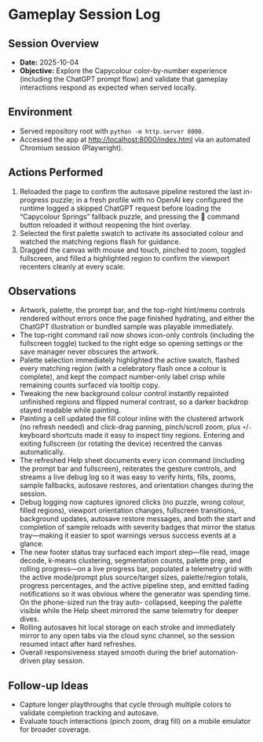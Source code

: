 # Gameplay Session Log

## Session Overview
- **Date:** 2025-10-04
- **Objective:** Explore the Capycolour color-by-number experience (including the ChatGPT prompt flow) and validate that gameplay interactions respond as expected when served locally.

## Environment
- Served repository root with `python -m http.server 8000`.
- Accessed the app at <http://localhost:8000/index.html> via an automated Chromium session (Playwright).

## Actions Performed
1. Reloaded the page to confirm the autosave pipeline restored the last
   in-progress puzzle; in a fresh profile with no OpenAI key configured the
   runtime logged a skipped ChatGPT request before loading the “Capycolour
   Springs” fallback puzzle, and pressing the 🐹 command button reloaded it
   without reopening the hint overlay.
2. Selected the first palette swatch to activate its associated colour and
   watched the matching regions flash for guidance.
3. Dragged the canvas with mouse and touch, pinched to zoom, toggled
   fullscreen, and filled a highlighted region to confirm the viewport recenters
   cleanly at every scale.

## Observations
- Artwork, palette, the prompt bar, and the top-right hint/menu controls rendered without errors once the page finished hydrating, and either the ChatGPT illustration or bundled sample was playable immediately.
- The top-right command rail now shows icon-only controls (including the fullscreen toggle) tucked to the right edge so opening settings or the save manager never obscures the artwork.
- Palette selection immediately highlighted the active swatch, flashed every matching region (with a celebratory flash once a colour is complete), and kept the compact number-only label crisp while remaining counts surfaced via tooltip copy.
- Tweaking the new background colour control instantly repainted unfinished regions and flipped numeral contrast, so a darker backdrop stayed readable while painting.
- Painting a cell updated the fill colour inline with the clustered artwork (no refresh needed) and click-drag panning, pinch/scroll zoom, plus `+`/`-` keyboard shortcuts made it easy to inspect tiny regions. Entering and exiting fullscreen (or rotating the device) recentred the canvas automatically.
- The refreshed Help sheet documents every icon command (including the prompt
  bar and fullscreen), reiterates the gesture controls, and streams a live debug
  log so it was easy to verify hints, fills, zooms, sample fallbacks, autosave
  restores, and orientation changes during the session.
- Debug logging now captures ignored clicks (no puzzle, wrong colour, filled
  regions), viewport orientation changes, fullscreen transitions, background
  updates, autosave restore messages, and both the start and completion of
  sample reloads with severity badges that mirror the status tray—making it
  easier to spot warnings versus success events at a glance.
- The new footer status tray surfaced each import step—file read, image decode,
  k-means clustering, segmentation counts, palette prep, and rolling progress—on
  a live progress bar, populated a telemetry grid with the active mode/prompt
  plus source/target sizes, palette/region totals, progress percentages, and the
  active pipeline step, and emitted fading notifications so it was obvious where
  the generator was spending time. On the phone-sized run the tray auto-
  collapsed, keeping the palette visible while the Help sheet mirrored the same
  telemetry for deeper dives.
- Rolling autosaves hit local storage on each stroke and immediately mirror to
  any open tabs via the cloud sync channel, so the session resumed intact after
  hard refreshes.
- Overall responsiveness stayed smooth during the brief automation-driven play session.

## Follow-up Ideas
- Capture longer playthroughs that cycle through multiple colors to validate completion tracking and autosave.
- Evaluate touch interactions (pinch zoom, drag fill) on a mobile emulator for broader coverage.
